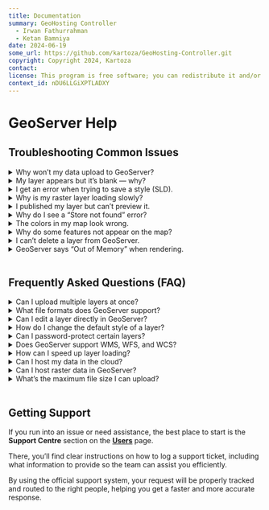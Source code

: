 ```yaml
---
title: Documentation
summary: GeoHosting Controller
  - Irwan Fathurrahman
  - Ketan Bamniya
date: 2024-06-19
some_url: https://github.com/kartoza/GeoHosting-Controller.git
copyright: Copyright 2024, Kartoza
contact:
license: This program is free software; you can redistribute it and/or modify it under the terms of the GNU Affero General Public License as published by the Free Software Foundation; either version 3 of the License, or (at your option) any later version.
context_id: nDU6LLGiXPTLADXY
---
```


# GeoServer Help

## Troubleshooting Common Issues

<details class="faq-item">
  <summary>Why won’t my data upload to GeoServer?</summary>
  <div class="faq-answer">
    This can happen if the file format isn’t supported or the file is too large.  
    <br><br>
    <strong>Fix:</strong> Use supported formats like Shapefile, GeoPackage, or GeoTIFF. For Shapefiles, ensure all related files (.shp, .shx, .dbf, .prj) are zipped together.
  </div>
</details>

<details class="faq-item">
  <summary>My layer appears but it’s blank — why?</summary>
  <div class="faq-answer">
    Your data’s projection (CRS) may not match your map settings.  
    <br><br>
    <strong>Fix:</strong> Check the layer’s CRS in QGIS or another GIS tool, and set the correct SRS in GeoServer when publishing.
  </div>
</details>

<details class="faq-item">
  <summary>I get an error when trying to save a style (SLD).</summary>
  <div class="faq-answer">
    Errors often come from invalid XML or unsupported style parameters.  
    <br><br>
    <strong>Fix:</strong> Validate your SLD using an XML validator or copy a working example and modify it carefully.
  </div>
</details>

<details class="faq-item">
  <summary>Why is my raster layer loading slowly?</summary>
  <div class="faq-answer">
    Large raster files can take time to render.  
    <br><br>
    <strong>Fix:</strong> Use overviews or pyramids, and ensure the file is in an efficient format like GeoTIFF with internal tiling.
  </div>
</details>

<details class="faq-item">
  <summary>I published my layer but can’t preview it.</summary>
  <div class="faq-answer">
    The preview may fail if no style is assigned or if the layer is in a different workspace.  
    <br><br>
    <strong>Fix:</strong> Assign a default style and check the workspace and store settings.
  </div>
</details>

<details class="faq-item">
  <summary>Why do I see a “Store not found” error?</summary>
  <div class="faq-answer">
    This happens if the data store was deleted or its connection settings changed.  
    <br><br>
    <strong>Fix:</strong> Recreate the store and republish the layer with the correct settings.
  </div>
</details>

<details class="faq-item">
  <summary>The colors in my map look wrong.</summary>
  <div class="faq-answer">
    This can be caused by incorrect SLD values or mismatched color encoding.  
    <br><br>
    <strong>Fix:</strong> Double-check your SLD code and ensure the correct hex color codes are used.
  </div>
</details>

<details class="faq-item">
  <summary>Why do some features not appear on the map?</summary>
  <div class="faq-answer">
    Features outside the map extent or with geometry errors may not render.  
    <br><br>
    <strong>Fix:</strong> Repair geometries in QGIS and verify the bounding box settings in GeoServer.
  </div>
</details>

<details class="faq-item">
  <summary>I can’t delete a layer from GeoServer.</summary>
  <div class="faq-answer">
    Layers must be removed from both the Layer list and their Data Store.  
    <br><br>
    <strong>Fix:</strong> First delete the layer, then remove its store and associated files.
  </div>
</details>

<details class="faq-item">
  <summary>GeoServer says “Out of Memory” when rendering.</summary>
  <div class="faq-answer">
    Large datasets can exceed the Java heap memory allocation.  
    <br><br>
    <strong>Fix:</strong> Increase the Java heap size in the GeoServer startup settings or optimize your dataset.
  </div>
</details>

<br>

## Frequently Asked Questions (FAQ)

<details class="faq-item">
  <summary>Can I upload multiple layers at once?</summary>
  <div class="faq-answer">
    Yes. You can zip multiple Shapefiles or upload multi-layer GeoPackages, and publish them individually in GeoServer.
  </div>
</details>

<details class="faq-item">
  <summary>What file formats does GeoServer support?</summary>
  <div class="faq-answer">
    Common formats include Shapefile, GeoPackage, PostGIS, GeoTIFF, and CSV. Additional formats may be available through plugins.
  </div>
</details>

<details class="faq-item">
  <summary>Can I edit a layer directly in GeoServer?</summary>
  <div class="faq-answer">
    No. GeoServer serves data but does not allow direct editing. Edit your data in QGIS or another GIS tool, then re-upload or update the store.
  </div>
</details>

<details class="faq-item">
  <summary>How do I change the default style of a layer?</summary>
  <div class="faq-answer">
    Go to the layer’s <strong>Publishing</strong> tab, select your preferred style, and set it as default.
  </div>
</details>

<details class="faq-item">
  <summary>Can I password-protect certain layers?</summary>
  <div class="faq-answer">
    Yes. Use GeoServer’s security settings to assign roles and restrict layer access.
  </div>
</details>

<details class="faq-item">
  <summary>Does GeoServer support WMS, WFS, and WCS?</summary>
  <div class="faq-answer">
    Yes. GeoServer supports OGC standards including WMS (maps), WFS (features), and WCS (coverages).
  </div>
</details>

<details class="faq-item">
  <summary>How can I speed up layer loading?</summary>
  <div class="faq-answer">
    Use caching with GeoWebCache, simplify geometries, and optimize file formats.
  </div>
</details>

<details class="faq-item">
  <summary>Can I host my data in the cloud?</summary>
  <div class="faq-answer">
    Yes. You can connect GeoServer to cloud storage or cloud-hosted databases like AWS S3, Google Cloud Storage, or remote PostGIS.
  </div>
</details>

<details class="faq-item">
  <summary>Can I host raster data in GeoServer?</summary>
  <div class="faq-answer">
    Yes, GeoServer supports raster formats such as GeoTIFF, JPEG2000, and others.
  </div>
</details>

<details class="faq-item">
  <summary>What’s the maximum file size I can upload?</summary>
  <div class="faq-answer">
    This depends on your hosting plan and server configuration.  
    <br><br>
    <strong>Tip:</strong> If you encounter upload limits, compress your dataset (e.g., using a zipped Shapefile or GeoPackage) or contact your administrator to increase the limit.
  </div>
</details>

<br>

## Getting Support

If you run into an issue or need assistance, the best place to start is the **Support Centre** section on the  **[Users](https://kartoza.github.io/GeoHosting-Documentation/subscription/#support-center)** page.

There, you’ll find clear instructions on how to log a support ticket, including what information to provide so the team can assist you efficiently.

By using the official support system, your request will be properly tracked and routed to the right people, helping you get a faster and more accurate response.

<br>
